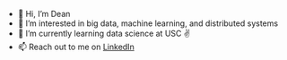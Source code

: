 - 👋 Hi, I’m Dean
- 👀 I’m interested in big data, machine learning, and distributed systems
- 🌱 I’m currently learning data science at USC ✌️
- 📫 Reach out to me on [LinkedIn](https://www.linkedin.com/in/dtruong7/)

<!---
dtruong8/dtruong8 is a ✨ special ✨ repository because its `README.md` (this file) appears on your GitHub profile.
You can click the Preview link to take a look at your changes.
--->
